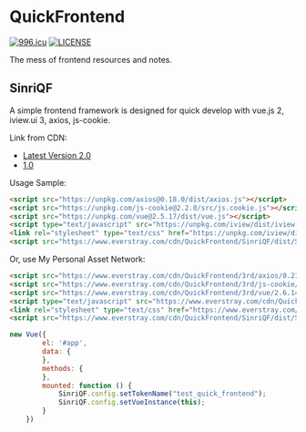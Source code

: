 # QuickFrontend

[![996.icu](https://img.shields.io/badge/link-996.icu-red.svg)](https://996.icu)
[![LICENSE](https://img.shields.io/badge/license-GPLv3%20and%20Anti%20996-blue.svg)](https://github.com/996icu/996.ICU/blob/master/LICENSE)


The mess of frontend resources and notes.

## SinriQF
A simple frontend framework is designed for quick develop with vue.js 2, iview.ui 3, axios, js-cookie.

Link from CDN:

* [Latest Version 2.0](https://www.everstray.com/cdn/QuickFrontend/SinriQF/dist/SinriQF-2.0.js)
* [1.0](https://www.everstray.com/cdn/QuickFrontend/SinriQF/dist/SinriQF-1.0.js)

Usage Sample:

```html
<script src="https://unpkg.com/axios@0.18.0/dist/axios.js"></script>
<script src="https://unpkg.com/js-cookie@2.2.0/src/js.cookie.js"></script>
<script src="https://unpkg.com/vue@2.5.17/dist/vue.js"></script>
<script type="text/javascript" src="https://unpkg.com/iview/dist/iview.min.js"></script>
<link rel="stylesheet" type="text/css" href="https://unpkg.com/iview/dist/styles/iview.css">
<script src="https://www.everstray.com/cdn/QuickFrontend/SinriQF/dist/SinriQF-2.0.js"></script>
```

Or, use My Personal Asset Network:

```html
<script src="https://www.everstray.com/cdn/QuickFrontend/3rd/axios/0.21.1/axios.min.js"></script>
<script src="https://www.everstray.com/cdn/QuickFrontend/3rd/js-cookie/3.0.0/js.cookie.min.js"></script>
<script src="https://www.everstray.com/cdn/QuickFrontend/3rd/vue/2.6.14/vue.min.js"></script>
<script type="text/javascript" src="https://www.everstray.com/cdn/QuickFrontend/3rd/iview/3.5.4/iview.min.js"></script>
<link rel="stylesheet" type="text/css" href="https://www.everstray.com/cdn/QuickFrontend/3rd/iview/3.5.4/styles/iview.css">
<script src="https://www.everstray.com/cdn/QuickFrontend/SinriQF/dist/SinriQF-2.0.js"></script>
```

```javascript
new Vue({
        el: '#app',
        data: {
        },
        methods: {
        },
        mounted: function () {
            SinriQF.config.setTokenName("test_quick_frontend");
            SinriQF.config.setVueInstance(this);
        }
    })
```
